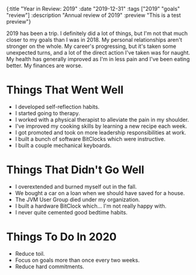 {:title "Year in Review: 2019"
 :date "2019-12-31"
 :tags ["2019" "goals" "review"]
 :description "Annual review of 2019"
 :preview "This is a test preview"}

2019 has been a trip. I definitely did a lot of things, but I'm not that much closer to my goals than I was in 2018. My personal relationships aren't stronger on the whole. My career's progressing, but it's taken some unexpected turns, and a lot of the direct action I've taken was for naught. My health has generally improved as I'm in less pain and I've been eating better. My finances are worse.

# Things That Went Well
* I developed self-reflection habits.
* I started going to therapy.
* I worked with a physical therapist to alleviate the pain in my shoulder.
* I've improved my cooking skills by learning a new recipe each week.
* I got promoted and took on more leadership responsibilities at work.
* I built a bunch of software BitClocks which were instructive.
* I built a couple mechanical keyboards.

# Things That Didn't Go Well
* I overextended and burned myself out in the fall.
* We bought a car on a loan when we should have saved for a house.
* The JVM User Group died under my organization.
* I built a hardware BitClock which... I'm not really happy with.
* I never quite cemented good bedtime habits.

# Things To Do In 2020
* Reduce toil.
* Focus on goals more than once every two weeks.
* Reduce hard commitments.
